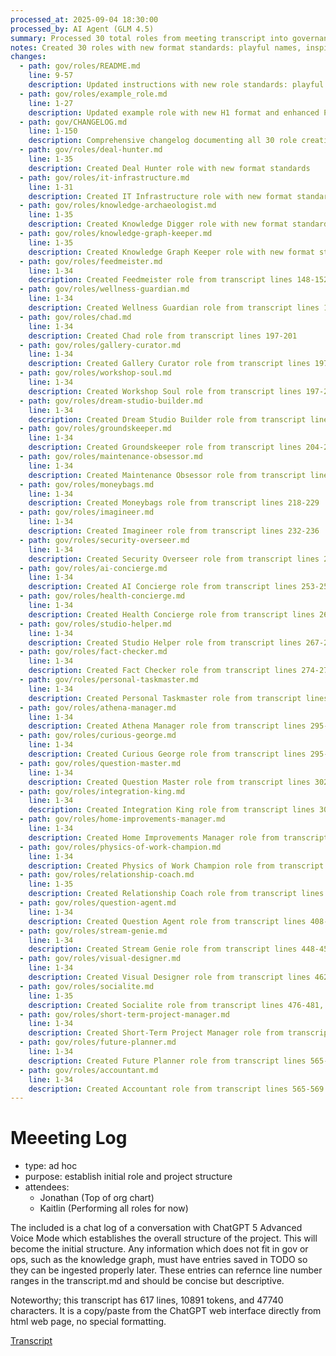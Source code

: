 ```yaml
---
processed_at: 2025-09-04 18:30:00
processed_by: AI Agent (GLM 4.5)
summary: Processed 30 total roles from meeting transcript into governance role files
notes: Created 30 roles with new format standards: playful names, inspiring purposes, casual short names, proper markdown references, enhanced Processing Notes, and meaningful Additional Info sections. Updated instructions and filename sync requirements.
changes:
  - path: gov/roles/README.md
    line: 9-57
    description: Updated instructions with new role standards: playful names, inspiring purposes, filename sync requirements, enhanced Processing Notes format
  - path: gov/roles/example_role.md
    line: 1-27
    description: Updated example role with new H1 format and enhanced Processing Notes
  - path: gov/CHANGELOG.md
    line: 1-150
    description: Comprehensive changelog documenting all 30 role creations and format standardization
  - path: gov/roles/deal-hunter.md
    line: 1-35
    description: Created Deal Hunter role with new format standards
  - path: gov/roles/it-infrastructure.md
    line: 1-31
    description: Created IT Infrastructure role with new format standards
  - path: gov/roles/knowledge-archaeologist.md
    line: 1-35
    description: Created Knowledge Digger role with new format standards
  - path: gov/roles/knowledge-graph-keeper.md
    line: 1-35
    description: Created Knowledge Graph Keeper role with new format standards
  - path: gov/roles/feedmeister.md
    line: 1-34
    description: Created Feedmeister role from transcript lines 148-152
  - path: gov/roles/wellness-guardian.md
    line: 1-34
    description: Created Wellness Guardian role from transcript lines 162-166
  - path: gov/roles/chad.md
    line: 1-34
    description: Created Chad role from transcript lines 197-201
  - path: gov/roles/gallery-curator.md
    line: 1-34
    description: Created Gallery Curator role from transcript lines 197-201
  - path: gov/roles/workshop-soul.md
    line: 1-34
    description: Created Workshop Soul role from transcript lines 197-201
  - path: gov/roles/dream-studio-builder.md
    line: 1-34
    description: Created Dream Studio Builder role from transcript lines 197-201, 281-285
  - path: gov/roles/groundskeeper.md
    line: 1-34
    description: Created Groundskeeper role from transcript lines 204-208, 295-299
  - path: gov/roles/maintenance-obsessor.md
    line: 1-34
    description: Created Maintenance Obsessor role from transcript lines 211-215
  - path: gov/roles/moneybags.md
    line: 1-34
    description: Created Moneybags role from transcript lines 218-229
  - path: gov/roles/imagineer.md
    line: 1-34
    description: Created Imagineer role from transcript lines 232-236
  - path: gov/roles/security-overseer.md
    line: 1-34
    description: Created Security Overseer role from transcript lines 243-250
  - path: gov/roles/ai-concierge.md
    line: 1-34
    description: Created AI Concierge role from transcript lines 253-257
  - path: gov/roles/health-concierge.md
    line: 1-34
    description: Created Health Concierge role from transcript lines 260-264
  - path: gov/roles/studio-helper.md
    line: 1-34
    description: Created Studio Helper role from transcript lines 267-271
  - path: gov/roles/fact-checker.md
    line: 1-34
    description: Created Fact Checker role from transcript lines 274-278
  - path: gov/roles/personal-taskmaster.md
    line: 1-34
    description: Created Personal Taskmaster role from transcript lines 295-299
  - path: gov/roles/athena-manager.md
    line: 1-34
    description: Created Athena Manager role from transcript lines 295-299, 302
  - path: gov/roles/curious-george.md
    line: 1-34
    description: Created Curious George role from transcript lines 295-299
  - path: gov/roles/question-master.md
    line: 1-34
    description: Created Question Master role from transcript lines 302-306
  - path: gov/roles/integration-king.md
    line: 1-34
    description: Created Integration King role from transcript lines 302-306
  - path: gov/roles/home-improvements-manager.md
    line: 1-34
    description: Created Home Improvements Manager role from transcript lines 308-313
  - path: gov/roles/physics-of-work-champion.md
    line: 1-34
    description: Created Physics of Work Champion role from transcript lines 315-320
  - path: gov/roles/relationship-coach.md
    line: 1-35
    description: Created Relationship Coach role from transcript lines 392-398, 469-470
  - path: gov/roles/question-agent.md
    line: 1-34
    description: Created Question Agent role from transcript lines 408-425
  - path: gov/roles/stream-genie.md
    line: 1-34
    description: Created Stream Genie role from transcript lines 448-459
  - path: gov/roles/visual-designer.md
    line: 1-34
    description: Created Visual Designer role from transcript lines 462-466
  - path: gov/roles/socialite.md
    line: 1-35
    description: Created Socialite role from transcript lines 476-481, 483-487
  - path: gov/roles/short-term-project-manager.md
    line: 1-34
    description: Created Short-Term Project Manager role from transcript lines 499-515
  - path: gov/roles/future-planner.md
    line: 1-34
    description: Created Future Planner role from transcript lines 565-569
  - path: gov/roles/accountant.md
    line: 1-34
    description: Created Accountant role from transcript lines 565-569
---
```


# Meeeting Log
- type: ad hoc
- purpose: establish initial role and project structure
- attendees:
  - Jonathan (Top of org chart)
  - Kaitlin (Performing all roles for now)

The included is a chat log of a conversation with ChatGPT 5 Advanced Voice Mode which establishes the overall structure of the project.  This will become the initial structure. Any information which does not fit in gov or ops, such as the knowledge graph, must have entries saved in TODO so they can be ingested properly later. These entries can refernce line number ranges in the transcript.md and should be concise but descriptive.

Noteworthy; this transcript has 617 lines, 10891 tokens, and 47740 characters. It is a copy/paste from the ChatGPT web interface directly from html web page, no special formatting.

[Transcript](2025-09-03-initial-setup/transcript.md)